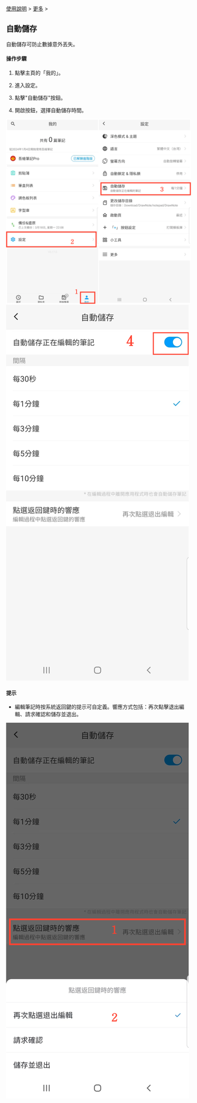 [使用說明](/dragonnest/drawnote/manual/zh-tw) > [更多](/dragonnest/drawnote/manual/zh-tw/more) >

自動儲存
---
自動儲存可防止數據意外丟失。

#### 操作步驟

1. 點擊主頁的「我的」。

2. 進入設定。

3. 點擊"自動儲存"按鈕。

4. 開啟按鈕，選擇自動儲存時間。

![](imgs/autosave3.png)
![](imgs/autosave1.png)

#### 提示
- 編輯筆記時按系統返回鍵的提示可自定義。響應方式包括：再次點擊退出編輯、請求確認和儲存並退出。


![](imgs/autosave2.png)